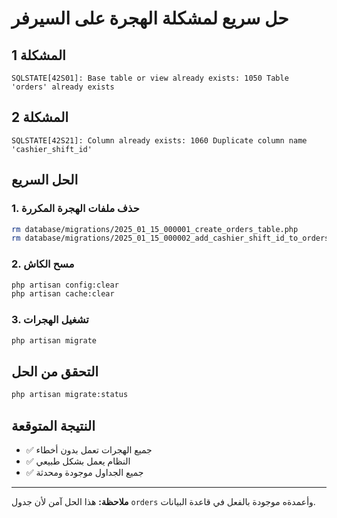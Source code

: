 # حل سريع لمشكلة الهجرة على السيرفر

## المشكلة 1
```
SQLSTATE[42S01]: Base table or view already exists: 1050 Table 'orders' already exists
```

## المشكلة 2
```
SQLSTATE[42S21]: Column already exists: 1060 Duplicate column name 'cashier_shift_id'
```

## الحل السريع

### 1. حذف ملفات الهجرة المكررة
```bash
rm database/migrations/2025_01_15_000001_create_orders_table.php
rm database/migrations/2025_01_15_000002_add_cashier_shift_id_to_orders_table.php
```

### 2. مسح الكاش
```bash
php artisan config:clear
php artisan cache:clear
```

### 3. تشغيل الهجرات
```bash
php artisan migrate
```

## التحقق من الحل
```bash
php artisan migrate:status
```

## النتيجة المتوقعة
- ✅ جميع الهجرات تعمل بدون أخطاء
- ✅ النظام يعمل بشكل طبيعي
- ✅ جميع الجداول موجودة ومحدثة

---
**ملاحظة:** هذا الحل آمن لأن جدول `orders` وأعمدةه موجودة بالفعل في قاعدة البيانات. 